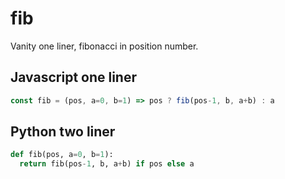 # fib
Vanity one liner, fibonacci in position number.

## Javascript one liner
```javascript
const fib = (pos, a=0, b=1) => pos ? fib(pos-1, b, a+b) : a
```


## Python two liner
```python
def fib(pos, a=0, b=1):
  return fib(pos-1, b, a+b) if pos else a
```
